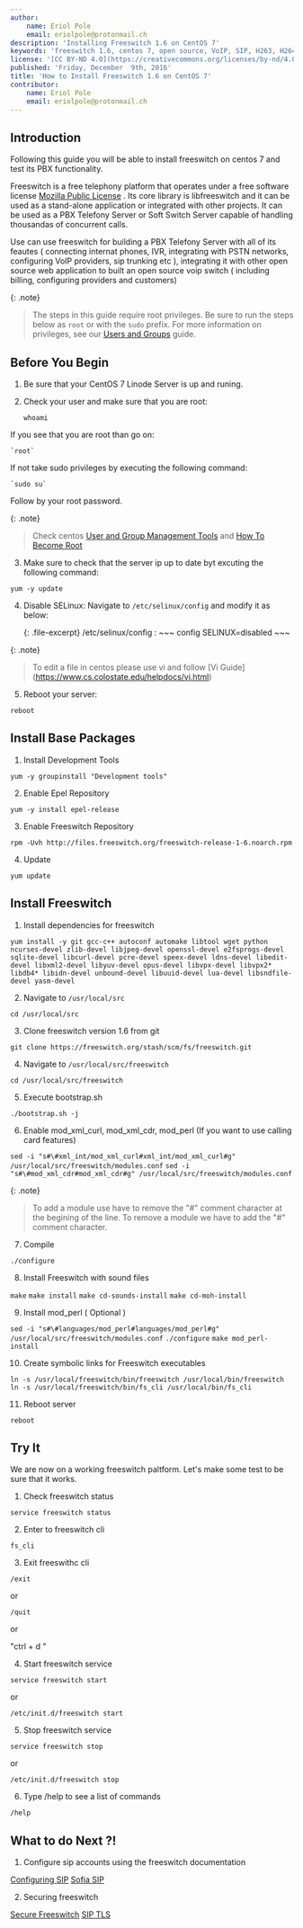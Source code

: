 ```yaml
---
author:
    name: Eriol Pole
    email: eriolpole@protonmail.ch
description: 'Installing Freeswitch 1.6 on CentOS 7'
keywords: 'freeswitch 1.6, centos 7, open source, VoIP, SIP, H263, H264, IVR, API, skypopen, H.323, SCCP'
license: '[CC BY-ND 4.0](https://creativecommons.org/licenses/by-nd/4.0)'
published: 'Friday, December  9th, 2016'
title: 'How to Install Freeswitch 1.6 on CentOS 7'
contributor:
    name: Eriol Pole
    email: eriolpole@protonmail.ch
---
```


## Introduction

Following this guide you will be able to install freeswitch on centos 7 and test its PBX functionality. 

Freeswitch is a free telephony platform that operates under a free software license [Mozilla Public License](https://www.mozilla.org/en-US/MPL/) . Its core library is libfreeswitch and it can be used as a stand-alone application or integrated with other projects. It can be used as a PBX Telefony Server or Soft Switch Server capable of handling thousandas of concurrent calls.

Use can use freeswitch for building a PBX Telefony Server with all of its feautes ( connecting internat phones, IVR, integrating with PSTN networks, configuring VoIP providers, sip trunking etc ), integrating it with other open source web application to built an open source voip switch ( including billing, configuring providers and customers)

{: .note}
>
> The steps in this guide require root privileges. Be sure to run the steps below as `root` or with the `sudo` prefix. For more information on privileges, see our [Users and Groups](/docs/tools-reference/linux-users-and-groups) guide. 

## Before You Begin

1. Be sure that your CentOS 7 Linode Server is up and runing.
2. Check your user and make sure that you are root:

    `whoami`

If you see that you are root than go on:

    `root`
	
If not take sudo privileges by executing the following command:

    `sudo su`
	
Follow by your root password.

{: .note}
>
> Check centos [User and Group Management Tools](https://www.centos.org/docs/5/html/Deployment_Guide-en-US/s1-users-tools.html) and [How To Become Root](https://wiki.centos.org/TipsAndTricks/BecomingRoot)
	
3. Make sure to check that the server ip up to date byt excuting the following command: 

`yum -y update`

4. Disable SELinux: Navigate to `/etc/selinux/config` and modify it as below:

    {: .file-excerpt}
    /etc/selinux/config
    :   ~~~ config
        SELINUX=disabled
        ~~~

{: .note}
>
> To edit a file in centos please use vi and follow  [Vi Guide] (https://www.cs.colostate.edu/helpdocs/vi.html)

5. Reboot your server:

`reboot`


## Install Base Packages

1. Install Development Tools

`yum -y groupinstall "Development tools"`

2. Enable Epel Repository

`yum -y install epel-release`

3. Enable Freeswitch Repository

`rpm -Uvh http://files.freeswitch.org/freeswitch-release-1-6.noarch.rpm`

4. Update

`yum update`

## Install Freeswitch

1. Install dependencies for freeswitch

`yum install -y git gcc-c++ autoconf automake libtool wget python ncurses-devel zlib-devel libjpeg-devel openssl-devel e2fsprogs-devel sqlite-devel libcurl-devel pcre-devel speex-devel ldns-devel libedit-devel libxml2-devel libyuv-devel opus-devel libvpx-devel libvpx2* libdb4* libidn-devel unbound-devel libuuid-devel lua-devel libsndfile-devel yasm-devel`

2. Navigate to `/usr/local/src`

`cd /usr/local/src`

3. Clone freeswitch version 1.6 from git 

`git clone https://freeswitch.org/stash/scm/fs/freeswitch.git`

4. Navigate to `/usr/local/src/freeswitch`

`cd /usr/local/src/freeswitch`

5. Execute bootstrap.sh

`./bootstrap.sh -j`

6. Enable mod_xml_curl, mod_xml_cdr, mod_perl (If you want to use calling card features)

`sed -i "s#\#xml_int/mod_xml_curl#xml_int/mod_xml_curl#g" /usr/local/src/freeswitch/modules.conf`
`sed -i "s#\#mod_xml_cdr#mod_xml_cdr#g" /usr/local/src/freeswitch/modules.conf`

{: .note}
>
> To add a module use have to remove the "#" comment character at the begining of the line. To remove a module we have to add the "#" comment character. 

7. Compile

`./configure`

8. Install Freeswitch with sound files

`make`
`make install`
`make cd-sounds-install`
`make cd-moh-install`

9. Install mod_perl ( Optional )

`sed -i "s#\#languages/mod_perl#languages/mod_perl#g" /usr/local/src/freeswitch/modules.conf`
`./configure`
`make mod_perl-install`

10. Create symbolic links for Freeswitch executables

`ln -s /usr/local/freeswitch/bin/freeswitch /usr/local/bin/freeswitch`
`ln -s /usr/local/freeswitch/bin/fs_cli /usr/local/bin/fs_cli`

11. Reboot server 

`reboot`

## Try It

We are now on a working freeswitch paltform. Let's make some test to be sure that it works.

1. Check freeswitch status

`service freeswitch status`

2. Enter to freeswitch cli

`fs_cli`

3. Exit freeswithc cli

`/exit` 

or 

`/quit` 

or 

"ctrl + d "

4. Start freeswitch service

`service freeswitch start`

or 

`/etc/init.d/freeswitch start`

5. Stop freeswitch service

`service freeswitch stop`

or 

`/etc/init.d/freeswitch stop`

6. Type /help <enter> to see a list of commands

`/help`

## What to do Next ?!

1. Configure sip accounts using the freeswitch documentation

[Configuring SIP](https://wiki.freeswitch.org/wiki/Configuring_SIP)
[Sofia SIP](http://wiki.freeswitch.org/wiki/Sofia-SIP)


2. Securing freeswitch

[Secure Freeswitch](https://freeswitch.org/confluence/display/FREESWITCH/Security)
[SIP TLS](https://wiki.freeswitch.org/wiki/SIP_TLS)
